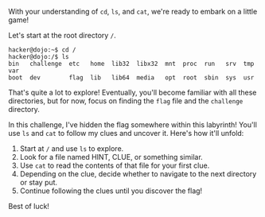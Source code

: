 With your understanding of `cd`, `ls`, and `cat`, we're ready to embark on a little game!

Let's start at the root directory `/`.

```console
hacker@dojo:~$ cd /
hacker@dojo:/$ ls
bin   challenge  etc   home  lib32  libx32  mnt  proc  run   srv  tmp  var
boot  dev        flag  lib   lib64  media   opt  root  sbin  sys  usr
```

That's quite a lot to explore! Eventually, you'll become familiar with all these directories, but for now, focus on finding the `flag` file and the `challenge` directory.

In this challenge, I've hidden the flag somewhere within this labyrinth!
You'll use `ls` and `cat` to follow my clues and uncover it. Here's how it'll unfold:

1. Start at `/` and use `ls` to explore.
2. Look for a file named HINT, CLUE, or something similar.
3. Use `cat` to read the contents of that file for your first clue.
4. Depending on the clue, decide whether to navigate to the next directory or stay put.
5. Continue following the clues until you discover the flag!

Best of luck!
